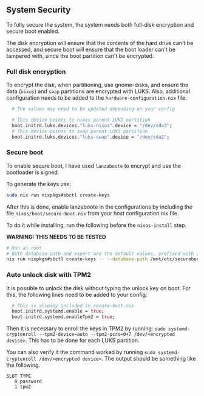 ## System Security

To fully secure the system, the system needs both full-disk encryption and secure boot enabled.

The disk encryption will ensure that the contents of the hard drive can't be accessed, and secure boot will ensure that the boot loader can't be tampered with, since the boot partition can't be encrypted.

### Full disk encryption

To encrypt the disk, when partitioning, use gnome-disks, and ensure the data (`nixos`) and `swap` partitions are encrypted with LUKS. Also, additional configuration needs to be added to the `hardware-configuration.nix` file.

```nix
  # The values may need to be updated depending on your config

  # This device points to nixos parent LUKS partition
  boot.initrd.luks.devices."luks-nixos".device = "/dev/sda3";
  # This device points to swap parent LUKS partition
  boot.initrd.luks.devices."luks-swap".device = "/dev/sda2";
```

### Secure boot

To enable secure boot, I have used `lanzaboote` to encrypt and use the bootloader is signed.

To generate the keys use:

```sh
sudo nix run nixpkgs#sbctl create-keys
```

After this is done, enable lanzaboote in the configurations by including the file `nixos/boot/secure-boot.nix` from your host configuration.nix file.

To do it while installing, run the following before the `nixos-install` step.

**WARNING: THIS NEEDS TO BE TESTED**

```sh
# Run as root
# Both database-path and export are the default values, prefixed with /mnt to point to the mount point
nix run nixpkgs#sbctl create-keys -- --database-path /mnt/etc/secureboot --export /mnt/etc/secureboot/keys
```
### Auto unlock disk with TPM2

It is possible to unlock the disk without typing the unlock key on boot. For this, the following lines need to be added to your config:

```nix
  # This is already included in secure-boot.nix
  boot.initrd.systemd.enable = true;
  boot.initrd.systemd.enableTpm2 = true;
```

Then it is necessary to enroll the keys in TPM2 by running: `sudo systemd-cryptenroll --tpm2-device=auto --tpm2-pcrs=0+7 /dev/<encrypted device>`. This has to be done for each LUKS partition.

You can also verify it the command worked by running `sudo systemd-cryptenroll /dev/<encrypted device>`. The output should be something like the following.
```
SLOT TYPE
   0 password
   1 tpm2
```

